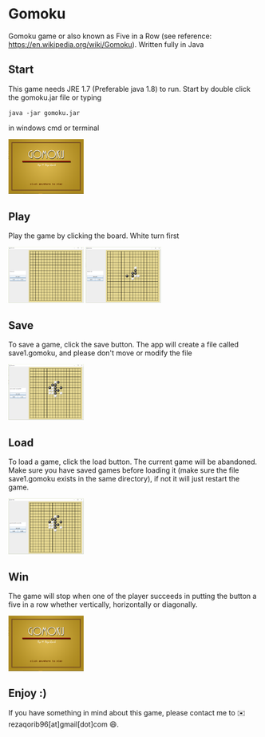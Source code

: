 # Gomoku
Gomoku game or also known as Five in a Row (see reference: https://en.wikipedia.org/wiki/Gomoku). Written fully in Java

## Start
This game needs JRE 1.7 (Preferable java 1.8) to run.
Start by double click the gomoku.jar file or typing
```
java -jar gomoku.jar
```
in windows cmd or terminal

<img alt="initial screen" src="screenshots/home.PNG" width="30%">

## Play
Play the game by clicking the board. White turn first

<img alt="initial screen" src="screenshots/start.PNG" width="30%">
<img alt="initial screen" src="screenshots/play.PNG" width="30%">

## Save
To save a game, click the save button. The app will create a file called save1.gomoku, and please don't move or modify the file

<img alt="initial screen" src="screenshots/save.PNG" width="30%">

## Load
To load a game, click the load button. The current game will be abandoned. Make sure you have saved games before loading it (make sure the file save1.gomoku exists in the same directory), if not it will just restart the game.

<img alt="initial screen" src="screenshots/load.PNG" width="30%">

## Win
The game will stop when one of the player succeeds in putting the button a five in a row whether vertically, horizontally or diagonally.

<img alt="initial screen" src="screenshots/home.PNG" width="30%">

## Enjoy :)
If you have something in mind about this game, please contact me to :envelope: rezaqorib96[at]gmail[dot]com :smile:.